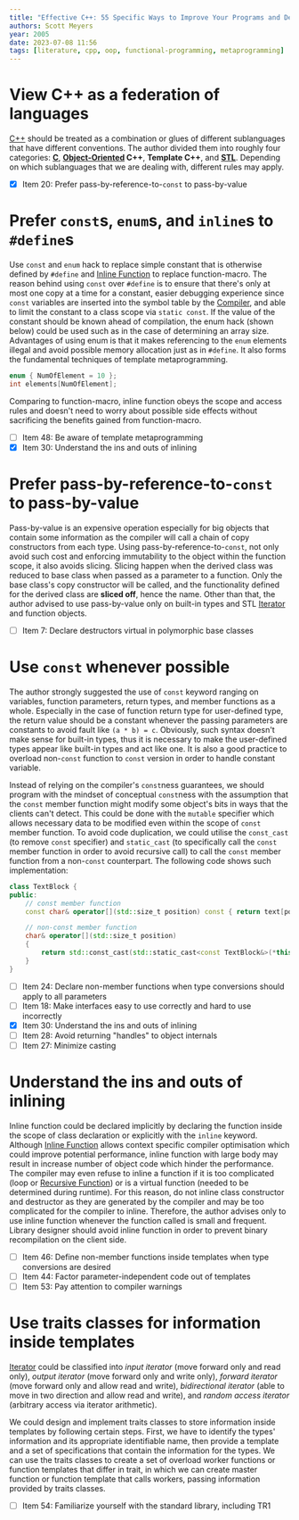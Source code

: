 ```yaml
---
title: "Effective C++: 55 Specific Ways to Improve Your Programs and Designs"
authors: Scott Meyers
year: 2005
date: 2023-07-08 11:56
tags: [literature, cpp, oop, functional-programming, metaprogramming]
---
```


# View C++ as a federation of languages

[C++](../202302190651.md) should be treated as a combination or glues of different
sublanguages that have different conventions. The author divided them into
roughly four categories: **[C](202302190647.md)**,
**[Object-Oriented](../202202041514.md) C++**, **Template C++**, and
**[STL](../202202241717.md)**. Depending on which sublanguages that we are dealing
with, different rules may apply.

- [x] Item 20: Prefer pass-by-reference-to-`const` to pass-by-value

# Prefer `const`s, `enum`s, and `inline`s to `#define`s

Use `const` and `enum` hack to replace simple constant that is otherwise defined
by `#define` and [Inline Function](../202205171916.md) to replace
function-macro. The reason behind using `const` over `#define` is to ensure that
there's only at most one copy at a time for a constant, easier debugging
experience since `const` variables are inserted into the symbol table by the
[Compiler](../202302152015.md), and able to limit the constant to a class scope
via `static const`. If the value of the constant should be known ahead of
compilation, the enum hack (shown below) could be used such as in the case of
determining an array size. Advantages of using enum is that it makes referencing
to the `enum` elements illegal and avoid possible memory allocation just as in
`#define`. It also forms the fundamental techniques of template metaprogramming.

```cpp
enum { NumOfElement = 10 };
int elements[NumOfElement];
```

Comparing to function-macro, inline function obeys the scope and access rules
and doesn't need to worry about possible side effects without sacrificing the
benefits gained from function-macro.

- [ ] Item 48: Be aware of template metaprogramming
- [x] Item 30: Understand the ins and outs of inlining

# Prefer pass-by-reference-to-`const` to pass-by-value

Pass-by-value is an expensive operation especially for big objects that contain
some information as the compiler will call a chain of copy constructors from
each type. Using pass-by-reference-to-`const`, not only avoid such cost and
enforcing immutability to the object within the function scope, it also avoids
slicing. Slicing happen when the derived class was reduced to base class when
passed as a parameter to a function. Only the base class's copy constructor will
be called, and the functionality defined for the derived class are **sliced
off**, hence the name. Other than that, the author advised to use pass-by-value
only on built-in types and STL [Iterator](../202202241727.md) and function
objects.

- [ ] Item 7: Declare destructors virtual in polymorphic base classes

# Use `const` whenever possible

The author strongly suggested the use of `const` keyword ranging on variables,
function parameters, return types, and member functions as a whole. Especially
in the case of function return type for user-defined type, the return value
should be a constant whenever the passing parameters are constants to avoid
fault like `(a * b) = c`. Obviously, such syntax doesn't make sense for built-in
types, thus it is necessary to make the user-defined types appear like built-in
types and act like one. It is also a good practice to overload non-`const`
function to `const` version in order to handle constant variable.

Instead of relying on the compiler's `const`ness guarantees, we should program
with the mindset of conceptual `const`ness with the assumption that the `const`
member function might modify some object's bits in ways that the clients can't
detect. This could be done with the `mutable` specifier which allows necessary
data to be modified even within the scope of `const` member function. To avoid
code duplication, we could utilise the `const_cast` (to remove `const`
specifier) and `static_cast` (to specifically call the `const` member function
in order to avoid recursive call) to call the `const` member function from a
non-`const` counterpart. The following code shows such implementation:

```cpp
class TextBlock {
public:
    // const member function
    const char& operator[](std::size_t position) const { return text[position]; }

    // non-const member function
    char& operator[](std::size_t position)
    {
        return std::const_cast(std::static_cast<const TextBlock&>(*this)[position]);
    }
}
```

- [ ] Item 24: Declare non-member functions when type conversions should apply
  to all parameters
- [ ] Item 18: Make interfaces easy to use correctly and hard to use incorrectly
- [x] Item 30: Understand the ins and outs of inlining
- [ ] Item 28: Avoid returning "handles" to object internals
- [ ] Item 27: Minimize casting

# Understand the ins and outs of inlining

Inline function could be declared implicitly by declaring the function inside
the scope of class declaration or explicitly with the `inline` keyword. Although
[Inline Function](../202205171916.md) allows context specific compiler
optimisation which could improve potential performance, inline function with
large body may result in increase number of object code which hinder the
performance. The compiler may even refuse to inline a function if it is too
complicated (loop or [Recursive Function](../202202151731.md)) or is a virtual
function (needed to be determined during runtime). For this reason, do not
inline class constructor and destructor as they are generated by the compiler
and may be too complicated for the compiler to inline. Therefore, the author
advises only to use inline function whenever the function called is small and
frequent. Library designer should avoid inline function in order to prevent
binary recompilation on the client side.

- [ ] Item 46: Define non-member functions inside templates when type
  conversions are desired
- [ ] Item 44: Factor parameter-independent code out of templates
- [ ] Item 53: Pay attention to compiler warnings

# Use traits classes for information inside templates

[Iterator](../202202241727.md) could be classified into *input iterator* (move
forward only and read only), *output iterator* (move forward only and write
only), *forward iterator* (move forward only and allow read and write),
*bidirectional iterator* (able to move in two direction and allow read and
write), and *random access iterator* (arbitrary access via iterator arithmetic).

We could design and implement traits classes to store information inside
templates by following certain steps. First, we have to identify the types'
information and its appropriate identifiable name, then provide a template and a
set of specifications that contain the information for the types. We can use the
traits classes to create a set of overload worker functions or function
templates that differ in trait, in which we can create master function or
function template that calls workers, passing information provided by traits
classes.

- [ ] Item 54: Familiarize yourself with the standard library, including TR1
